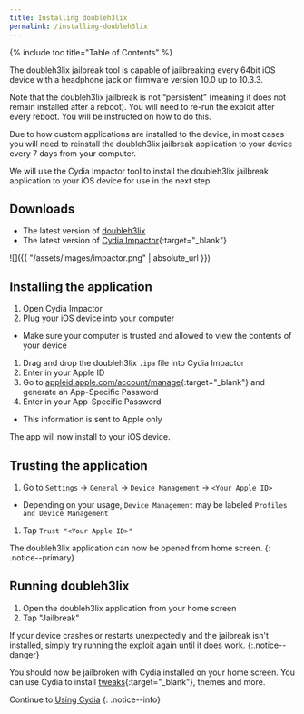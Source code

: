 ```yaml
---
title: Installing doubleh3lix
permalink: /installing-doubleh3lix
---
```


{% include toc title="Table of Contents" %}

The doubleh3lix jailbreak tool is capable of jailbreaking every 64bit iOS device with a headphone jack on firmware version 10.0 up to 10.3.3.

Note that the doubleh3lix jailbreak is not “persistent” (meaning it does not remain installed after a reboot). You will need to re-run the exploit after every reboot. You will be instructed on how to do this.

Due to how custom applications are installed to the device, in most cases you will need to reinstall the doubleh3lix jailbreak application to your device every 7 days from your computer.

We will use the Cydia Impactor tool to install the doubleh3lix jailbreak application to your iOS device for use in the next step.

## Downloads

- The latest version of [doubleh3lix](https://doubleh3lix.tihmstar.net/ipa/doubleH3lix-RC8.ipa)
- The latest version of [Cydia Impactor](http://www.cydiaimpactor.com/){:target="_blank"}

![]({{ "/assets/images/impactor.png" | absolute_url }})

## Installing the application

1. Open Cydia Impactor
1. Plug your iOS device into your computer
  - Make sure your computer is trusted and allowed to view the contents of your device
1. Drag and drop the doubleh3lix `.ipa` file into Cydia Impactor
1. Enter in your Apple ID
1. Go to [appleid.apple.com/account/manage](https://appleid.apple.com/account/manage){:target="_blank"} and generate an App-Specific Password
1. Enter in your App-Specific Password
  - This information is sent to Apple only

The app will now install to your iOS device.

## Trusting the application

1. Go to `Settings` -> `General` -> `Device Management` -> `<Your Apple ID>`
  - Depending on your usage, `Device Management` may be labeled `Profiles and Device Management`
1. Tap `Trust "<Your Apple ID>"`

The doubleh3lix application can now be opened from home screen.
{: .notice--primary}

## Running doubleh3lix

1. Open the doubleh3lix application from your home screen
1. Tap "Jailbreak"

If your device crashes or restarts unexpectedly and the jailbreak isn't installed, simply try running the exploit again until it does work.
{:.notice--danger}

You should now be jailbroken with Cydia installed on your home screen. You can use Cydia to install [tweaks](faq#tweaks){:target="_blank"}, themes and more.

Continue to [Using Cydia](using-cydia)
{: .notice--info}
